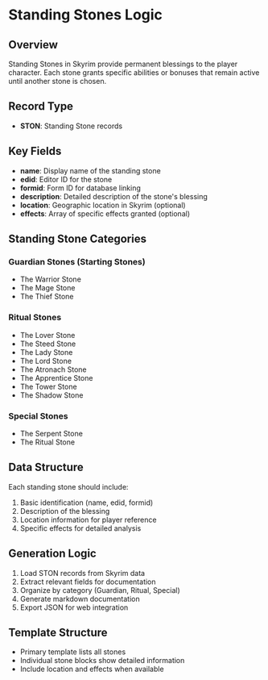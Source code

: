 # Standing Stones Logic

## Overview
Standing Stones in Skyrim provide permanent blessings to the player character. Each stone grants specific abilities or bonuses that remain active until another stone is chosen.

## Record Type
- **STON**: Standing Stone records

## Key Fields
- **name**: Display name of the standing stone
- **edid**: Editor ID for the stone
- **formid**: Form ID for database linking
- **description**: Detailed description of the stone's blessing
- **location**: Geographic location in Skyrim (optional)
- **effects**: Array of specific effects granted (optional)

## Standing Stone Categories

### Guardian Stones (Starting Stones)
- The Warrior Stone
- The Mage Stone  
- The Thief Stone

### Ritual Stones
- The Lover Stone
- The Steed Stone
- The Lady Stone
- The Lord Stone
- The Atronach Stone
- The Apprentice Stone
- The Tower Stone
- The Shadow Stone

### Special Stones
- The Serpent Stone
- The Ritual Stone

## Data Structure
Each standing stone should include:
1. Basic identification (name, edid, formid)
2. Description of the blessing
3. Location information for player reference
4. Specific effects for detailed analysis

## Generation Logic
1. Load STON records from Skyrim data
2. Extract relevant fields for documentation
3. Organize by category (Guardian, Ritual, Special)
4. Generate markdown documentation
5. Export JSON for web integration

## Template Structure
- Primary template lists all stones
- Individual stone blocks show detailed information
- Include location and effects when available 